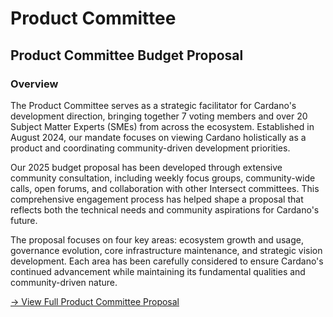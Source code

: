 # Product Committee

## Product Committee Budget Proposal

### Overview

The Product Committee serves as a strategic facilitator for Cardano's development direction, bringing together 7 voting members and over 20 Subject Matter Experts (SMEs) from across the ecosystem. Established in August 2024, our mandate focuses on viewing Cardano holistically as a product and coordinating community-driven development priorities.

Our 2025 budget proposal has been developed through extensive community consultation, including weekly focus groups, community-wide calls, open forums, and collaboration with other Intersect committees. This comprehensive engagement process has helped shape a proposal that reflects both the technical needs and community aspirations for Cardano's future.

The proposal focuses on four key areas: ecosystem growth and usage, governance evolution, core infrastructure maintenance, and strategic vision development. Each area has been carefully considered to ensure Cardano's continued advancement while maintaining its fundamental qualities and community-driven nature.

[→ View Full Product Committee Proposal](https://docs.google.com/presentation/d/1uJZkbIyp9YGTv7\_yvc3HnhDUca3cQNOV9ThBzGT5uZ8/edit#slide=id.g2fc45ea8945\_0\_27)
